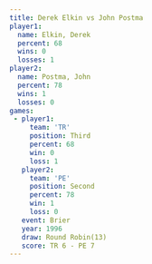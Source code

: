 ```yaml
---
title: Derek Elkin vs John Postma
player1:            
  name: Elkin, Derek
  percent: 68       
  wins: 0           
  losses: 1         
player2:            
  name: Postma, John
  percent: 78       
  wins: 1           
  losses: 0         
games:
 - player1:         
     team: 'TR'     
     position: Third
     percent: 68    
     win: 0         
     loss: 1        
   player2:          
     team: 'PE'      
     position: Second
     percent: 78     
     win: 1          
     loss: 0         
   event: Brier         
   year: 1996           
   draw: Round Robin(13)
   score: TR 6 - PE 7   
---
```

